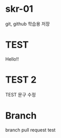 # skr-01
git, github 학습용 저장

# TEST
Hello!!

# TEST 2
TEST 문구 수정

# Branch
branch pull request test
